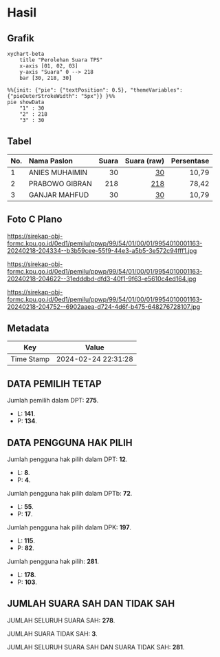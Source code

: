 # Hasil

## Grafik

```mermaid
xychart-beta
    title "Perolehan Suara TPS"
    x-axis [01, 02, 03]
    y-axis "Suara" 0 --> 218
    bar [30, 218, 30]
```

```mermaid
%%{init: {"pie": {"textPosition": 0.5}, "themeVariables": {"pieOuterStrokeWidth": "5px"}} }%%
pie showData
    "1" : 30
    "2" : 218
    "3" : 30
```

## Tabel

| No. | Nama Paslon    | Suara | Suara (raw) | Persentase |
|:--- |:-------------- | -----:| -----------:| ----------:|
| 1   | ANIES MUHAIMIN | 30    | [30][p-1]   | 10,79      |
| 2   | PRABOWO GIBRAN | 218   | [218][p-2]  | 78,42      |
| 3   | GANJAR MAHFUD  | 30    | [30][p-3]   | 10,79      |


[p-1]: https://github.com/gigit-pemilu/pemilu-2024-99-luar-negeri/blob/main/pilpres/hitung-suara/sub/99-luar-negeri/sub/54-johor-bahru-malaysia/sub/01-johor-bahru-malaysia/sub/0001-johor-bahru-malaysia/sub/163-ksk-153/sub/paslon-1.txt
[p-2]: https://github.com/gigit-pemilu/pemilu-2024-99-luar-negeri/blob/main/pilpres/hitung-suara/sub/99-luar-negeri/sub/54-johor-bahru-malaysia/sub/01-johor-bahru-malaysia/sub/0001-johor-bahru-malaysia/sub/163-ksk-153/sub/paslon-2.txt
[p-3]: https://github.com/gigit-pemilu/pemilu-2024-99-luar-negeri/blob/main/pilpres/hitung-suara/sub/99-luar-negeri/sub/54-johor-bahru-malaysia/sub/01-johor-bahru-malaysia/sub/0001-johor-bahru-malaysia/sub/163-ksk-153/sub/paslon-3.txt

## Foto C Plano

https://sirekap-obj-formc.kpu.go.id/0ed1/pemilu/ppwp/99/54/01/00/01/9954010001163-20240218-204334--b3b59cee-55f9-44e3-a5b5-3e572c94fff1.jpg

https://sirekap-obj-formc.kpu.go.id/0ed1/pemilu/ppwp/99/54/01/00/01/9954010001163-20240218-204622--31edddbd-dfd3-40f1-9f63-e5610c4ed164.jpg

https://sirekap-obj-formc.kpu.go.id/0ed1/pemilu/ppwp/99/54/01/00/01/9954010001163-20240218-204752--6902aaea-d724-4d6f-b475-648276728107.jpg


## Metadata

| Key        | Value               |
| ---------- | ------------------- |
| Time Stamp | 2024-02-24 22:31:28 |


## DATA PEMILIH TETAP

Jumlah pemilih dalam DPT: **275**.
 * L: **141**.
 * P: **134**.

## DATA PENGGUNA HAK PILIH

Jumlah pengguna hak pilih dalam DPT: **12**.
 * L: **8**.
 * P: **4**.

Jumlah pengguna hak pilih dalam DPTb: **72**.
 * L: **55**.
 * P: **17**.

Jumlah pengguna hak pilih dalam DPK: **197**.
 * L: **115**.
 * P: **82**.

Jumlah pengguna hak pilih: **281**.
 * L: **178**.
 * P: **103**.

## JUMLAH SUARA SAH DAN TIDAK SAH

JUMLAH SELURUH SUARA SAH: **278**.

JUMLAH SUARA TIDAK SAH: **3**.

JUMLAH SELURUH SUARA SAH DAN SUARA TIDAK SAH: **281**.



